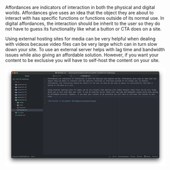 Affordances are indicators of interaction in both the physical and digital worlds. Affordances give uses an idea that the object they are about to interact with has specific functions or functions outside of its normal use. In digital affordances, the interaction should be inherit to the user so they do not have to guess its functionality like what a button or CTA does on a site.

Using external hosting sites for media can be very helpful when dealing with videos because video files can be very large which can in turn slow down your site. To use an external server helps with lag time and bandwidth issues while also giving an affordable solution. However, if you want your content to be exclusive you will have to self-host the content on your site.

![Screenshot of Assignment 8](images/screenshot-8.png)
